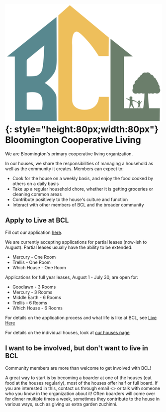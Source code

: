 # ![logo](./images/BCL_logo.svg){: style="height:80px;width:80px"} Bloomington Cooperative Living 

We are Bloomington's primary cooperative living organization. 

In our houses, we share the responsibilities of managing a household as well as the community it creates. Members can expect to:

* Cook for the house on a weekly basis, and enjoy the food cooked by others on a daily basis
* Take up a regular household chore, whether it is getting groceries or cleaning common areas
* Contribute positively to the house's culture and function
* Interact with other members of BCL and the broader community

## Apply to Live at BCL

Fill out our application [here](https://docs.google.com/forms/d/e/1FAIpQLSfDdIf3ke8mepx9VzwtEgYo-GBmQkiMHLKS8C9H5A9DsA44pA/viewform). 

We are currently accepting applications for partial leases (now-ish to August). Partial leases usually have the ability to be extended:

* Mercury - One Room
* Trellis - One Room
* Which House - One Room

Applications for full year leases, August 1 - July 30, are open for:

* Goodlawn - 3 Rooms
* Mercury - 3 Rooms
* Middle Earth - 6 Rooms
* Trellis - 6 Rooms
* Which House - 6 Rooms

For details on the application process and what life is like at BCL, see [Live Here](membership.md)

For details on the individual houses, look at [our houses page](Houses.md)

## I want to be involved, but don't want to live in BCL
Community members are more than welcome to get involved with BCL! 

A great way to start is by becoming a boarder at one of the houses (eat food at the houses regularly), most of the houses offer half or full board. If you are interested in this, contact us through email <> or talk with someone who you know in the organization about it! Often boarders will come over for dinner multiple times a week, sometimes they contribute to the house in various ways, such as giving us extra garden zuchinni. 
